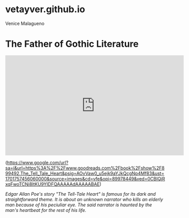 # vetayver.github.io
Venice Malagueno

# The Father of Gothic Literature 

<iframe width="560" height="315" src="https://www.youtube.com/embed/x-387NMCR6w?si=S2JNNzR8ce9mE_sT&amp;start=1" title="YouTube video player" frameborder="0" allow="accelerometer; autoplay; clipboard-write; encrypted-media; gyroscope; picture-in-picture; web-share" allowfullscreen></iframe>

(https://www.google.com/url?sa=i&url=https%3A%2F%2Fwww.goodreads.com%2Fbook%2Fshow%2F899492.The_Tell_Tale_Heart&psig=AOvVaw0_u5ejk9aYJkQcgNp4Mf83&ust=1701757456060000&source=images&cd=vfe&opi=89978449&ved=0CBIQjRxqFwoTCNi8ltKU9YIDFQAAAAAdAAAAABAE)

*Edgar Allan Poe's story "The Tell-Tale Heart" is famous for its dark and straightforward theme. It is about an unknown narrator who kills an elderly man because of his peciuliar eye. The said narrator is haunted by the man's heartbeat for the rest of his life.* 
